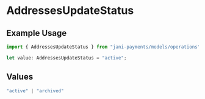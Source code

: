 # AddressesUpdateStatus

## Example Usage

```typescript
import { AddressesUpdateStatus } from "jani-payments/models/operations";

let value: AddressesUpdateStatus = "active";
```

## Values

```typescript
"active" | "archived"
```